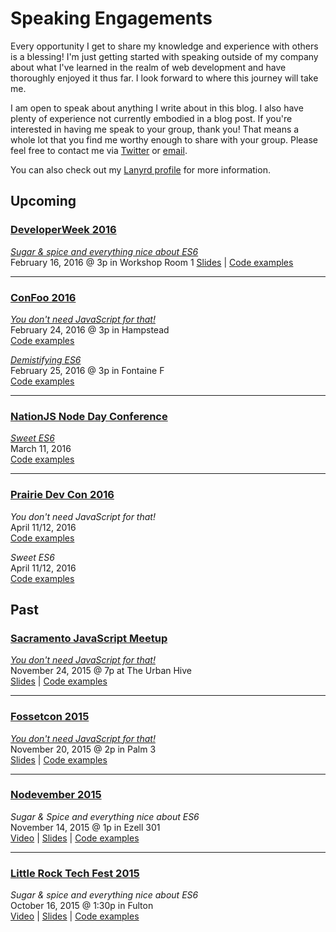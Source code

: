 # Speaking Engagements

Every opportunity I get to share my knowledge and experience with others is a blessing! I'm just getting started with speaking outside of my company about what I've learned in the realm of web development and have thoroughly enjoyed it thus far. I look forward to where this journey will take me.

I am open to speak about anything I write about in this blog. I also have plenty of experience not currently embodied in a blog post. If you're interested in having me speak to your group, thank you! That means a whole lot that you find me worthy enough to share with your group. Please feel free to contact me via [Twitter](https://twitter.com/benmvp) or [email](mailto:ben@benmvp.com).

You can also check out my [Lanyrd profile](http://lanyrd.com/profile/benmvp/) for more information.

## Upcoming

### [DeveloperWeek 2016](http://developerweek.com/)
[_Sugar & spice and everything nice about ES6_](http://embed.bonfyreapp.com/embed/agenda/7d9083ec2502b7427ce6380556ac24cc/session/oUzP2h9glzxcxMS4AMYw2g**)  
February 16, 2016 @ 3p in Workshop Room 1
[Slides](/slides/devweek2016-es6.html) | [Code examples](https://github.com/benmvp/learning-es6)   

----------

### [ConFoo 2016](http://confoo.ca/en/2016/)
[_You don't need JavaScript for that!_](http://confoo.ca/en/2016/session/you-don-t-need-javascript-for-that)  
February 24, 2016 @ 3p in Hampstead  
[Code examples](/you-dont-need-js-for-that)  

[_Demistifying ES6_](http://confoo.ca/en/2016/session/demystifying-es6)  
February 25, 2016 @ 3p in Fontaine F  
[Code examples](https://github.com/benmvp/learning-es6)

----------

### [NationJS Node Day Conference](http://nationjs.com/)
[_Sweet ES6_](http://nationjs.com/program#ben_ilegbodu)  
March 11, 2016  
[Code examples](https://github.com/benmvp/learning-es6)

----------

### [Prairie Dev Con 2016](http://www.prairiedevcon.com/)
_You don't need JavaScript for that!_  
April 11/12, 2016  
[Code examples](/you-dont-need-js-for-that)  

_Sweet ES6_  
April 11/12, 2016  
[Code examples](https://github.com/benmvp/learning-es6)


## Past

### [Sacramento JavaScript Meetup](http://www.meetup.com/The-Sacramento-Javascript-Meetup/)
[_You don't need JavaScript for that!_](http://www.meetup.com/The-Sacramento-Javascript-Meetup/events/226841739/)  
November 24, 2015 @ 7p at The Urban Hive  
[Slides](/slides/sacjs2015-no-js.html) | [Code examples](/you-dont-need-js-for-that)  

----------

### [Fossetcon 2015](http://fossetcon.org/2015/)
[_You don't need JavaScript for that!_](http://fossetcon.org/2015/sessions/you-don%E2%80%99t-need-javascript)  
November 20, 2015 @ 2p in Palm 3  
[Slides](/slides/fossetcon2015-no-js.html) | [Code examples](/you-dont-need-js-for-that)  

----------

### [Nodevember 2015](http://nodevember.org/index.html)
_Sugar & Spice and everything nice about ES6_  
November 14, 2015 @ 1p in Ezell 301  
[Video](https://www.youtube.com/watch?v=x1BvUqmn8xA) | [Slides](/slides/nodevember2015-es6.html) | [Code examples](https://github.com/benmvp/learning-es6)  

----------

### [Little Rock Tech Fest 2015](http://lrtechfest.com/)
_Sugar & spice and everything nice about ES6_  
October 16, 2015 @ 1:30p in Fulton  
[Video](http://usergroup.tv/videos/sugar-spice-and-everything-nice-about-es6) | [Slides](https://drive.google.com/file/d/0B3vWDhvtt22UNW9qQzlNb09JRDA/view) | [Code examples](https://github.com/benmvp/learning-es6)  
